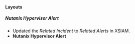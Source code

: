 
#### Layouts
##### Nutanix Hypervisor Alert
- Updated the *Related Incident* to *Related Alerts* in XSIAM.
- **Nutanix Hypervisor Alert**

